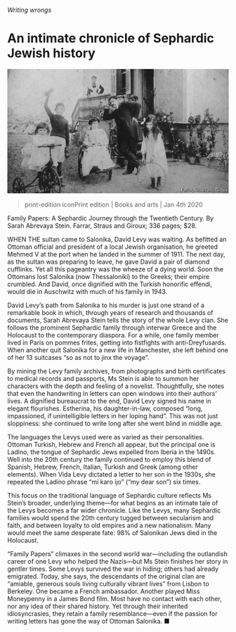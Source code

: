 ###### Writing wrongs

# An intimate chronicle of Sephardic Jewish history 

![image](images/20200104_BKP002_0.jpg) 

> print-edition iconPrint edition | Books and arts | Jan 4th 2020 

Family Papers: A Sephardic Journey through the Twentieth Century. By Sarah Abrevaya Stein. Farrar, Straus and Giroux; 336 pages; $28. 

WHEN THE sultan came to Salonika, David Levy was waiting. As befitted an Ottoman official and president of a local Jewish organisation, he greeted Mehmed V at the port when he landed in the summer of 1911. The next day, as the sultan was preparing to leave, he gave David a pair of diamond cufflinks. Yet all this pageantry was the wheeze of a dying world. Soon the Ottomans lost Salonika (now Thessaloniki) to the Greeks; their empire crumbled. And David, once dignified with the Turkish honorific effendi, would die in Auschwitz with much of his family in 1943.  

David Levy’s path from Salonika to his murder is just one strand of a remarkable book in which, through years of research and thousands of documents, Sarah Abrevaya Stein tells the story of the whole Levy clan. She follows the prominent Sephardic family through interwar Greece and the Holocaust to the contemporary diaspora. For a while, one family member lived in Paris on pommes frites, getting into fistfights with anti-Dreyfusards. When another quit Salonika for a new life in Manchester, she left behind one of her 13 suitcases “so as not to jinx the voyage”.  

By mining the Levy family archives, from photographs and birth certificates to medical records and passports, Ms Stein is able to summon her characters with the depth and feeling of a novelist. Thoughtfully, she notes that even the handwriting in letters can open windows into their authors’ lives. A dignified bureaucrat to the end, David Levy signed his name in elegant flourishes. Estherina, his daughter-in-law, composed “long, impassioned, if unintelligible letters in her loping hand”. This was not just sloppiness: she continued to write long after she went blind in middle age.  

The languages the Levys used were as varied as their personalities. Ottoman Turkish, Hebrew and French all appear, but the principal one is Ladino, the tongue of Sephardic Jews expelled from Iberia in the 1490s. Well into the 20th century the family continued to employ this blend of Spanish, Hebrew, French, Italian, Turkish and Greek (among other elements). When Vida Levy dictated a letter to her son in the 1930s, she repeated the Ladino phrase “mi karo ijo” (“my dear son”) six times. 

This focus on the traditional language of Sephardic culture reflects Ms Stein’s broader, underlying theme—for what begins as an intimate tale of the Levys becomes a far wider chronicle. Like the Levys, many Sephardic families would spend the 20th century tugged between secularism and faith, and between loyalty to old empires and a new nationalism. Many would meet the same desperate fate: 98% of Salonikan Jews died in the Holocaust.  

“Family Papers” climaxes in the second world war—including the outlandish career of one Levy who helped the Nazis—but Ms Stein finishes her story in gentler times. Some Levys survived the war in hiding; others had already emigrated. Today, she says, the descendants of the original clan are “amiable, generous souls living culturally vibrant lives” from Lisbon to Berkeley. One became a French ambassador. Another played Miss Moneypenny in a James Bond film. Most have no contact with each other, nor any idea of their shared history. Yet through their inherited idiosyncrasies, they retain a family resemblance—even if the passion for writing letters has gone the way of Ottoman Salonika. ■ 

